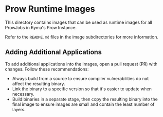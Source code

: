 # Prow Runtime Images

This directory contains images that can be used as runtime images for all ProwJobs in Kyma's Prow Instance.

Refer to the `README.md` files in the image subdirectories for more information.

## Adding Additional Applications

To add additional applications into the images, open a pull request (PR) with changes. Follow these recommendations:
* Always build from a source to ensure compiler vulnerabilities do not affect the resulting binary.
* Link the binary to a specific version so that it's easier to update when necessary. 
* Build binaries in a separate stage, then copy the resulting binary into the final image to ensure images are small and contain the least number of layers.